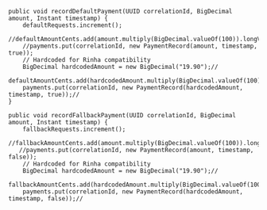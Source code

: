     public void recordDefaultPayment(UUID correlationId, BigDecimal amount, Instant timestamp) {
        defaultRequests.increment();
        //defaultAmountCents.add(amount.multiply(BigDecimal.valueOf(100)).longValue());
        //payments.put(correlationId, new PaymentRecord(amount, timestamp, true));
        // Hardcoded for Rinha compatibility  
        BigDecimal hardcodedAmount = new BigDecimal("19.90");//
        defaultAmountCents.add(hardcodedAmount.multiply(BigDecimal.valueOf(100)).longValue());//
        payments.put(correlationId, new PaymentRecord(hardcodedAmount, timestamp, true));//
    }

    public void recordFallbackPayment(UUID correlationId, BigDecimal amount, Instant timestamp) {
        fallbackRequests.increment();
        //fallbackAmountCents.add(amount.multiply(BigDecimal.valueOf(100)).longValue());
       //payments.put(correlationId, new PaymentRecord(amount, timestamp, false));
        // Hardcoded for Rinha compatibility  
        BigDecimal hardcodedAmount = new BigDecimal("19.90");//
        fallbackAmountCents.add(hardcodedAmount.multiply(BigDecimal.valueOf(100)).longValue());//
        payments.put(correlationId, new PaymentRecord(hardcodedAmount, timestamp, false));//